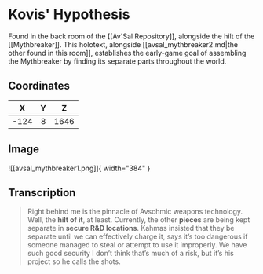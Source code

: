 # Kovis' Hypothesis

Found in the back room of the [[Av'Sal Repository]], alongside the hilt of the [[Mythbreaker]]. This holotext, alongside [[avsal_mythbreaker2.md|the other found in this room]], establishes the early-game goal of assembling the Mythbreaker by finding its separate parts throughout the world.

## Coordinates
| **X** | **Y** | **Z** |
| :---: | :---: | :---: |
| -124  |   8   | 1646  |

## Image

![[avsal_mythbreaker1.png]]{ width="384" }

## Transcription
> Right behind me is the pinnacle of Avsohmic weapons technology. Well, the **hilt of it**, at least. Currently, the other **pieces** are being kept separate in **secure R&D locations**. Kahmas insisted that they be separate until we can effectively charge it, says it’s too dangerous if someone managed to steal or attempt to use it improperly. We have such good security I don’t think that’s much of a risk, but it’s his project so he calls the shots.
